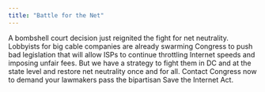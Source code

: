 ```yaml
---
title: "Battle for the Net"
---
```


A bombshell court decision just reignited the fight for net neutrality. Lobbyists for big cable companies are already swarming Congress to push bad legislation that will allow ISPs to continue throttling Internet speeds and imposing unfair fees. But we have a strategy to fight them in DC and at the state level and restore net neutrality once and for all. Contact Congress now to demand your lawmakers pass the bipartisan Save the Internet Act.


